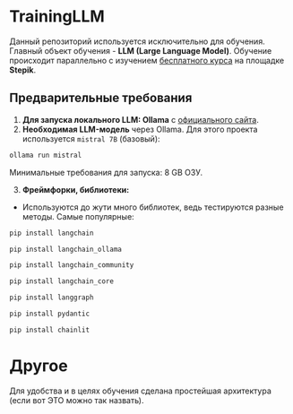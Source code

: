 # TrainingLLM

Данный репозиторий используется исключительно для обучения. Главный объект обучения - **LLM (Large Language Model)**. 
Обучение происходит параллельно с изучением [бесплатного курса](https://stepik.org/course/215591/info) на площадке **Stepik**. 

## Предварительные требования

1. **Для запуска локального LLM: Ollama** с [официального сайта](https://ollama.ai/).
2. **Необходимая LLM-модель** через Ollama. Для этого проекта используется `mistral 7B` (базовый):
```bash
ollama run mistral
```
Минимальные требования для запуска: 8 GB ОЗУ.

3. **Фреймфорки, библиотеки:** 
- Используются до жути много библиотек, ведь тестируются разные методы. Самые популярные:
```bash
pip install langchain
```
```bash
pip install langchain_ollama
```
```bash
pip install langchain_community
```
```bash
pip install langchain_core
```
```bash
pip install langgraph
```
```bash
pip install pydantic
```
```bash
pip install chainlit
```
# Другое

Для удобства и в целях обучения сделана простейшая архитектура (если вот ЭТО можно так назвать).